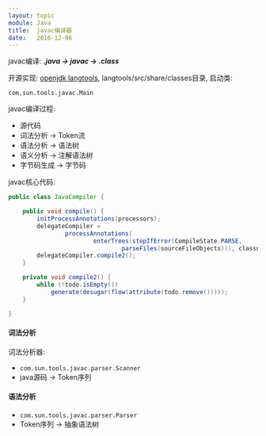 ```yaml
---
layout: topic
module: Java
title:  javac编译器
date:   2016-12-06
---
```


javac编译: ***.java -> javac -> .class***

开源实现: [openjdk langtools](http://hg.openjdk.java.net/jdk7u/jdk7u/langtools), langtools/src/share/classes目录, 启动类:

`com.sun.tools.javac.Main`

javac编译过程:

* 源代码
* 词法分析 -> Token流
* 语法分析 -> 语法树
* 语义分析 -> 注解语法树
* 字节码生成 -> 字节码

javac核心代码:

```java
public class JavaCompiler {

    public void compile() {
        initProcessAnnotations(processors);
        delegateCompiler =
                processAnnotations(
                        enterTrees(stopIfError(CompileState.PARSE,
                                parseFiles(sourceFileObjects))), classnames);
        delegateCompiler.compile2();
    }

    private void compile2() {
        while (!todo.isEmpty())
            generate(desugar(flow(attribute(todo.remove()))));
    }

}
```

#### 词法分析

词法分析器: 

* `com.sun.tools.javac.parser.Scanner`
* java源码 -> Token序列

#### 语法分析

* `com.sun.tools.javac.parser.Parser`
* Token序列 -> 抽象语法树

